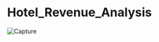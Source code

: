# Hotel_Revenue_Analysis

![Capture](https://github.com/RimaJAMLI21/Hotel_Revenue_Analysis/assets/128402053/bed4555f-35c5-4b6d-a341-b2f1cf065845)
